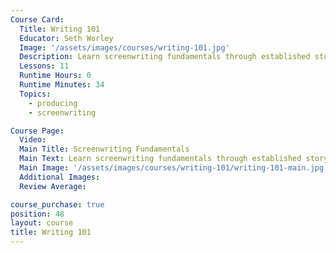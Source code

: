 ```yaml
---
Course Card:
  Title: Writing 101
  Educator: Seth Worley
  Image: '/assets/images/courses/writing-101.jpg'
  Description: Learn screenwriting fundamentals through established storytelling paradigms and cinematic examples, perfect for beginners and experienced writers.
  Lessons: 11
  Runtime Hours: 0
  Runtime Minutes: 34
  Topics:
    - producing
    - screenwriting

Course Page:
  Video:
  Main Title: Screenwriting Fundamentals
  Main Text: Learn screenwriting fundamentals through established storytelling paradigms and cinematic examples, perfect for beginners and experienced writers.
  Main Image: '/assets/images/courses/writing-101/writing-101-main.jpg'
  Additional Images:
  Review Average:

course_purchase: true
position: 48
layout: course
title: Writing 101
---
```


